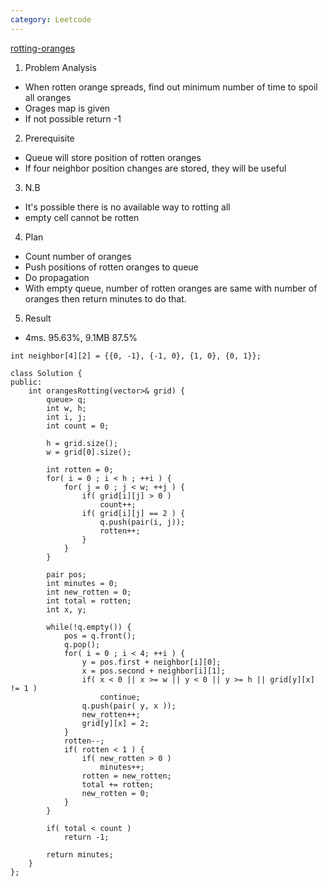 ```yaml
---
category: Leetcode
---
```


[rotting-oranges](https://leetcode.com/problems/rotting-oranges/)

1. Problem Analysis
  - When rotten orange spreads, find out minimum number of time to spoil all oranges
  - Orages map is given
  - If not possible return -1
  
2. Prerequisite
  - Queue will store position of rotten oranges
  - If four neighbor position changes are stored, they will be useful

3. N.B
  - It's possible there is no available way to rotting all
  - empty cell cannot be rotten

4. Plan
  - Count number of oranges
  - Push positions of rotten oranges to queue
  - Do propagation
  - With empty queue, number of rotten oranges are same with number of oranges then return minutes to do that.
  
5. Result
  - 4ms. 95.63%, 9.1MB 87.5%

<pre><code>int neighbor[4][2] = {{0, -1}, {-1, 0}, {1, 0}, {0, 1}};

class Solution {
public:
    int orangesRotting(vector<vector<int>>& grid) {
        queue<pair<int,int>> q;
        int w, h;
        int i, j;
        int count = 0;
        
        h = grid.size();
        w = grid[0].size();
        
        int rotten = 0;
        for( i = 0 ; i < h ; ++i ) {
            for( j = 0 ; j < w; ++j ) {
                if( grid[i][j] > 0 )
                    count++;
                if( grid[i][j] == 2 ) {
                    q.push(pair<int,int>(i, j));
                    rotten++;
                }
            }
        }
        
        pair<int,int> pos;
        int minutes = 0;
        int new_rotten = 0;
        int total = rotten;
        int x, y;
        
        while(!q.empty()) {
            pos = q.front();
            q.pop();
            for( i = 0 ; i < 4; ++i ) {
                y = pos.first + neighbor[i][0];
                x = pos.second + neighbor[i][1];
                if( x < 0 || x >= w || y < 0 || y >= h || grid[y][x] != 1 )
                    continue;
                q.push(pair<int,int>( y, x ));
                new_rotten++;
                grid[y][x] = 2;
            }
            rotten--;
            if( rotten < 1 ) {
                if( new_rotten > 0 )
                    minutes++;
                rotten = new_rotten;
                total += rotten;
                new_rotten = 0;
            }
        }
        
        if( total < count )
            return -1;
        
        return minutes;
    }
};
</code></pre>
